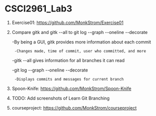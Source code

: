 # CSCI2961_Lab3

1. Exercise01: https://github.com/MonkStrom/Exercise01

2. Compare gitk and gitk --all to git log --graph --oneline --decorate

   -By being a GUI, gitk provides more information about each commit

		-Changes made, time of commit, user who committed, and more

   -gitk --all gives information for all branches it can read

   -git log --graph --oneline --decorate

		-Displays commits and messages for current branch
		
3. Spoon-Knife: https://github.com/MonkStrom/Spoon-Knife

4. TODO: Add screenshots of Learn Git Branching

5. courseproject: https://github.com/MonkStrom/courseproject
